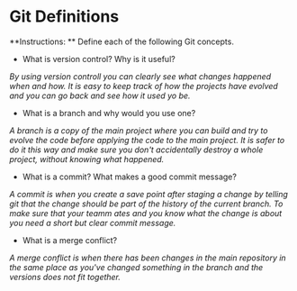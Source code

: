 # Git Definitions

**Instructions: ** Define each of the following Git concepts.

* What is version control?  Why is it useful?
	
*By using version controll you can clearly see what changes happened when and how. It is easy to keep track of how the projects have evolved and you can go back and see how it used yo be.* 

* What is a branch and why would you use one?
	
*A branch is a copy of the main project where you can build and try to evolve the code before applying the code to the main project. It is safer to do it this way and make sure you don't accidentally destroy a whole project, without knowing what happened.*

* What is a commit? What makes a good commit message?	
	
*A commit is when you create a save point after staging a change by telling git that the change should be part of the history of the current branch. To make sure that your teamm ates and you know what the change is about you need a short but clear commit message.*

* What is a merge conflict?
	
*A merge conflict is when there has been changes in the main repository in the same place as you've changed something in the branch and the versions does not fit together.*